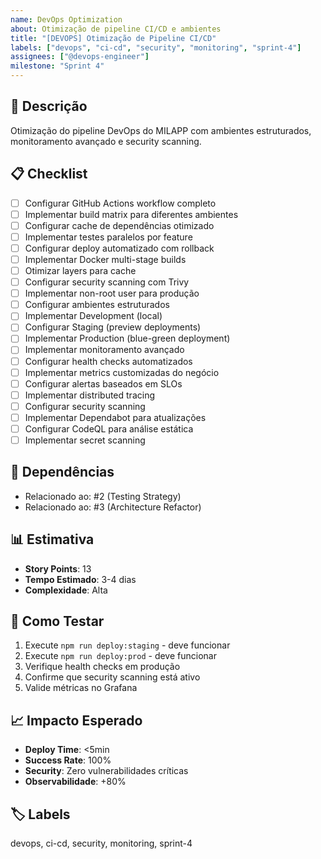 ```yaml
---
name: DevOps Optimization
about: Otimização de pipeline CI/CD e ambientes
title: "[DEVOPS] Otimização de Pipeline CI/CD"
labels: ["devops", "ci-cd", "security", "monitoring", "sprint-4"]
assignees: ["@devops-engineer"]
milestone: "Sprint 4"
---
```


## 🎯 Descrição
Otimização do pipeline DevOps do MILAPP com ambientes estruturados, monitoramento avançado e security scanning.

## 📋 Checklist
- [ ] Configurar GitHub Actions workflow completo
- [ ] Implementar build matrix para diferentes ambientes
- [ ] Configurar cache de dependências otimizado
- [ ] Implementar testes paralelos por feature
- [ ] Configurar deploy automatizado com rollback
- [ ] Implementar Docker multi-stage builds
- [ ] Otimizar layers para cache
- [ ] Configurar security scanning com Trivy
- [ ] Implementar non-root user para produção
- [ ] Configurar ambientes estruturados
- [ ] Implementar Development (local)
- [ ] Configurar Staging (preview deployments)
- [ ] Implementar Production (blue-green deployment)
- [ ] Implementar monitoramento avançado
- [ ] Configurar health checks automatizados
- [ ] Implementar metrics customizadas do negócio
- [ ] Configurar alertas baseados em SLOs
- [ ] Implementar distributed tracing
- [ ] Configurar security scanning
- [ ] Implementar Dependabot para atualizações
- [ ] Configurar CodeQL para análise estática
- [ ] Implementar secret scanning

## 🔗 Dependências
- Relacionado ao: #2 (Testing Strategy)
- Relacionado ao: #3 (Architecture Refactor)

## 📊 Estimativa
- **Story Points**: 13
- **Tempo Estimado**: 3-4 dias
- **Complexidade**: Alta

## 🧪 Como Testar
1. Execute `npm run deploy:staging` - deve funcionar
2. Execute `npm run deploy:prod` - deve funcionar
3. Verifique health checks em produção
4. Confirme que security scanning está ativo
5. Valide métricas no Grafana

## 📈 Impacto Esperado
- **Deploy Time**: <5min
- **Success Rate**: 100%
- **Security**: Zero vulnerabilidades críticas
- **Observabilidade**: +80%

## 🏷️ Labels
devops, ci-cd, security, monitoring, sprint-4 